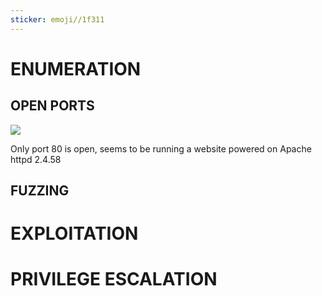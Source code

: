 ```yaml
---
sticker: emoji//1f311
---
```


# ENUMERATION


## OPEN PORTS


![](cybersecurity/images/Pasted%2520image%252020241101141638.png)

Only port 80 is open, seems to be running a website powered on Apache httpd 2.4.58


## FUZZING


# EXPLOITATION


# PRIVILEGE ESCALATION



